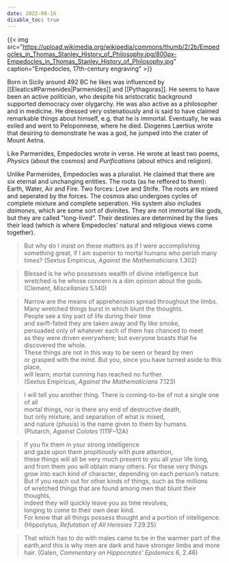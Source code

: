 ```yaml
---
date: 2022-08-16
disable_toc: true
---
```


{{< img src="https://upload.wikimedia.org/wikipedia/commons/thumb/2/2b/Empedocles_in_Thomas_Stanley_History_of_Philosophy.jpg/800px-Empedocles_in_Thomas_Stanley_History_of_Philosophy.jpg" caption="Empedocles, 17th-century engraving" >}}

Born in Sicily around 492 BC he likes was influenced by [[Eleatics#Parmenides|Parmenides]] and [[Pythagoras]]. He seems to have been an active politician, who despite his aristocratic background supported democracy over olygarchy. He was also active as a philosopher and in medicine. He dressed very ostenatiously and is said to have claimed remarkable things about himself, e.g. that he is immortal. Eventually, he was exiled and went to Peloponnese, where he died. Diogenes Laertius wrote that desiring to demonstrate he was a god, he jumped into the crater of Mount Aetna.

Like Parmenides, Empedocles wrote in verse. He wrote at least two poems, *Physics* (about the cosmos) and *Purifications* (about ethics and religion).

Unlike Parmenides, Empedocles was a pluralist. He claimed that there are six eternal and unchanging entities. The roots (as he reffered to them): Earth, Water, Air and Fire. Two forces: Love and Strife. The roots are mixed and seperated by the forces. The cosmos also undergoes cycles of complete mixture and complete seperation. His system also includes *daimones*, which are some sort of divinites. They are not immortal like gods, but they are called "long-lived". Their destinies are determined by the lives their lead (which is where Empedocles' natural and religious views come together).

> But why do I insist on these matters as if I were accomplishing something great, if I am superior to mortal humans who perish many times? (Sextus Empiricus, *Against the Mathematicians* 1.302)

> Blessed is he who possesses wealth of divine intelligence but wretched is he whose concern is a dim opinion about the gods. (Clement, *Miscellanies* 5.140)

> Narrow are the means of apprehension spread throughout the limbs. <br>
Many wretched things burst in which blunt the thoughts. <br>
People see a tiny part of life during their time <br>
and swift-fated they are taken away and fly like smoke, <br>
persuaded only of whatever each of them has chanced to meet <br>
as they were driven everywhere; but everyone boasts that he discovered the whole. <br>
These things are not in this way to be seen or heard by men <br>
or grasped with the mind. But you, since you have turned aside to this place, <br>
will learn; mortal cunning has reached no further. <br>
(Sextus Empiricus, *Against the Mathematicians* 7.123)

>  I will tell you another thing. There is coming-to-be of not a single one of all <br>
mortal things, nor is there any end of destructive death, <br>
but only mixture, and separation of what is mixed, <br>
and nature (phusis) is the name given to them by humans. <br>
(Plutarch, *Against Colotes* 1111F–12A)

> If you fix them in your strong intelligence <br>
and gaze upon them propitiously with pure attention, <br>
these things will all be very much present to you all your life long, <br>
and from them you will obtain many others. For these very things <br>
grow into each kind of character, depending on each person’s nature. <br>
But if you reach out for other kinds of things, such as the millions <br>
of wretched things that are found among men that blunt their thoughts, <br>
indeed they will quickly leave you as time revolves, <br>
longing to come to their own dear kind. <br>
For know that all things possess thought and a portion of intelligence. <br>
(Hippolytus, *Refutation of All Heresies* 7.29.25)

> That which has to do with males came to be in the warmer part of the earth,and this is why men are dark and have stronger limbs and more hair. (Galen, *Commentary on Hippocrates’ Epidemics* 6, 2.46)